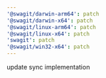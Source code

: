 ```yaml
---
'@swagit/darwin-arm64': patch
'@swagit/darwin-x64': patch
'@swagit/linux-arm64': patch
'@swagit/linux-x64': patch
'swagit': patch
'@swagit/win32-x64': patch
---
```


update sync implementation
